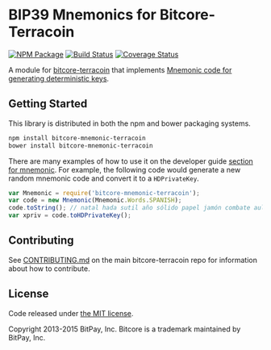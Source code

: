 BIP39 Mnemonics for Bitcore-Terracoin
=======

[![NPM Package](https://img.shields.io/npm/v/bitcore-mnemonic-terracoin.svg?style=flat-square)](https://www.npmjs.org/package/bitcore-mnemonic-terracoin)
[![Build Status](https://img.shields.io/travis/terracoin/bitcore-mnemonic-terracoin.svg?branch=master&style=flat-square)](https://travis-ci.org/terracoin/bitcore-mnemonic-terracoin)
[![Coverage Status](https://img.shields.io/coveralls/terracoin/bitcore-mnemonic-terracoin.svg?style=flat-square)](https://coveralls.io/r/terracoin/bitcore-mnemonic-terracoin)

A module for [bitcore-terracoin](https://github.com/terracoin/bitcore-terracoin) that implements [Mnemonic code for generating deterministic keys](https://github.com/bitcoin/bips/blob/master/bip-0039.mediawiki).

## Getting Started

This library is distributed in both the npm and bower packaging systems.

```sh
npm install bitcore-mnemonic-terracoin
bower install bitcore-mnemonic-terracoin
```

There are many examples of how to use it on the developer guide [section for mnemonic](http://bitcore.io/guide/module/mnemonic/index.html). For example, the following code would generate a new random mnemonic code and convert it to a `HDPrivateKey`.

```javascript
var Mnemonic = require('bitcore-mnemonic-terracoin');
var code = new Mnemonic(Mnemonic.Words.SPANISH);
code.toString(); // natal hada sutil año sólido papel jamón combate aula flota ver esfera...
var xpriv = code.toHDPrivateKey();
```

## Contributing

See [CONTRIBUTING.md](https://github.com/terracoin/bitcore-terracoin/blob/master/CONTRIBUTING.md) on the main bitcore-terracoin repo for information about how to contribute.

## License

Code released under [the MIT license](https://github.com/bitpay/bitcore/blob/master/LICENSE).

Copyright 2013-2015 BitPay, Inc. Bitcore is a trademark maintained by BitPay, Inc.
